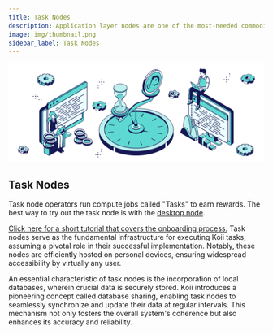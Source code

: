 ```yaml
---
title: Task Nodes
description: Application layer nodes are one of the most-needed commodities in Web3.
image: img/thumbnail.png
sidebar_label: Task Nodes
---
```


![Banner](./img/Run%20a%20Task%20Node.svg)

## Task Nodes

Task node operators run compute jobs called "Tasks" to earn rewards. The best way to try out the task node is with the [desktop node](https://koii.network/node).

[Click here for a short tutorial that covers the onboarding process.](/run-a-node/task-nodes/how-to-run-a-desktop-node)
Task nodes serve as the fundamental infrastructure for executing Koii tasks, assuming a pivotal role in their successful implementation. Notably, these nodes are efficiently hosted on personal devices, ensuring widespread accessibility by virtually any user.

An essential characteristic of task nodes is the incorporation of local databases, wherein crucial data is securely stored. Koii introduces a pioneering concept called database sharing, enabling task nodes to seamlessly synchronize and update their data at regular intervals. This mechanism not only fosters the overall system's coherence but also enhances its accuracy and reliability.
